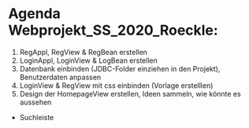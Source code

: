 # Agenda Webprojekt_SS_2020_Roeckle:

1. RegAppl, RegView & RegBean erstellen
2. LoginAppl, LoginView & LogBean erstellen
3. Datenbank einbinden (JDBC-Folder einziehen in den Projekt), Benutzerdaten anpassen
4. LoginView & RegView mit css einbinden (Vorlage erstelllen)
5. Design der HomepageView erstellen, Ideen sammeln, wie könnte es aussehen
  - Suchleiste
  
